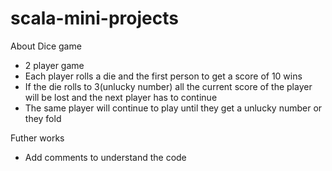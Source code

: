 # scala-mini-projects
About Dice game </br>
* 2 player game
* Each player rolls a die and the first person to get a score of 10 wins 
* If the die rolls to 3(unlucky number) all the current score of the player will be lost and the next player has to continue 
* The same player will continue to play until they get a unlucky number or they fold 


Futher works
* Add comments to understand the code
